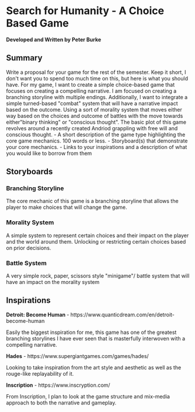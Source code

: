 <h1>Search for Humanity - A Choice Based Game</h1>
<b>Developed and Written by Peter Burke</b>
<h2>Summary</h2>
<p>
Write a proposal for your game for the rest of the semester. Keep it short, I don't want you to spend too much time on this, but here is what you should have.
For my game, I want to create a simple choice-based game that focuses on creating a compelling narrative. I am focused on creating a branching storyline with multiple endings. Additionally, I want to integrate a simple turned-based "combat" system that will have a narrative impact based on the outcome. Using a sort of morality system that moves either way based on the choices and outcome of battles with the move towards  either"binary thinking" or "conscious thought". The basic plot of this game revolves around a recently created Andriod grappling with free will and conscious thought.
- A short description of the game type highlighting the core game mechanics. 100 words or less.
- Storyboard(s) that demonstrate your core mechanics.
- Links to your inspirations and a description of what you would like to borrow from them
</p>
  <h2>Storyboards</h2>
  <p>
    <h3>Branching Storyline</h3>
    <p>
    The core mechanic of this game is a branching storyline that allows the player to make choices that will change the game.  
    </p>
    <h3>Morality System</h3>
    <p>
      A simple system to represent certain choices and their impact on the player and the world around them. Unlocking or restricting certain choices based on           prior decisions.
    </p>
    <h3>Battle System</h3>
    <p>
      A very simple rock, paper, scissors style "minigame"/ battle system that will have an impact on the morality system
    </p>
    
</p>
  
<h2>Inspirations</h2>
<p>
  <b>Detroit: Become Human </b> - https://www.quanticdream.com/en/detroit-become-human <be>
  <p>Easily the biggest inspiration for me, this game has one of the greatest branching storylines I have ever seen that is masterfully interwoven with a compelling narrative.</p>
  <b>Hades</b> - https://www.supergiantgames.com/games/hades/ <be>
  <p>Looking to take inspiration from the art style and aesthetic as well as the rouge-like replayability of it.</p>
  <b>Inscription</b> - https://www.inscryption.com/ <be>
  <p>From Inscription, I plan to look at the game structure and mix-media approach to both the narrative and gameplay.</p>
</p>
